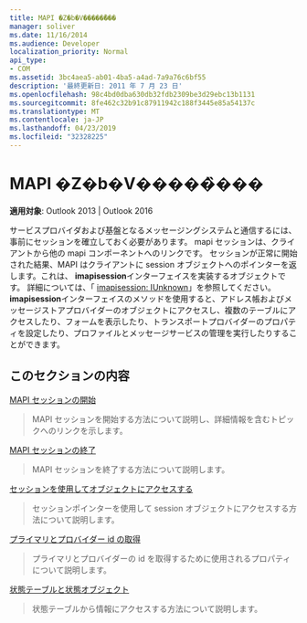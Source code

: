 ```yaml
---
title: MAPI �Z�b�V�����̏���
manager: soliver
ms.date: 11/16/2014
ms.audience: Developer
localization_priority: Normal
api_type:
- COM
ms.assetid: 3bc4aea5-ab01-4ba5-a4ad-7a9a76c6bf55
description: '最終更新日: 2011 年 7 月 23 日'
ms.openlocfilehash: 98c4bd0dba630db32fdb2309be3d29ebc13b1131
ms.sourcegitcommit: 8fe462c32b91c87911942c188f3445e85a54137c
ms.translationtype: MT
ms.contentlocale: ja-JP
ms.lasthandoff: 04/23/2019
ms.locfileid: "32328225"
---
```

# <a name="mapi-session-handling"></a>MAPI �Z�b�V�����̏���

  
  
**適用対象**: Outlook 2013 | Outlook 2016 
  
サービスプロバイダおよび基盤となるメッセージングシステムと通信するには、事前にセッションを確立しておく必要があります。 mapi セッションは、クライアントから他の mapi コンポーネントへのリンクです。 セッションが正常に開始された結果、MAPI はクライアントに session オブジェクトへのポインターを返します。これは、 **imapisession**インターフェイスを実装するオブジェクトです。 詳細については、「 [imapisession: IUnknown](imapisessioniunknown.md)」を参照してください。 **imapisession**インターフェイスのメソッドを使用すると、アドレス帳およびメッセージストアプロバイダーのオブジェクトにアクセスし、複数のテーブルにアクセスしたり、フォームを表示したり、トランスポートプロバイダーのプロパティを設定したり、プロファイルとメッセージサービスの管理を実行したりすることができます。 
  
## <a name="in-this-section"></a>このセクションの内容

[MAPI セッションの開始](starting-a-mapi-session.md)
  
> MAPI セッションを開始する方法について説明し、詳細情報を含むトピックへのリンクを示します。
    
[MAPI セッションの終了](ending-a-mapi-session.md)
  
> MAPI セッションを終了する方法について説明します。
    
[セッションを使用してオブジェクトにアクセスする](accessing-objects-by-using-the-session.md)
  
> セッションポインターを使用して session オブジェクトにアクセスする方法について説明します。
    
[プライマリとプロバイダー id の取得](retrieving-primary-and-provider-identity.md)
  
> プライマリとプロバイダーの id を取得するために使用されるプロパティについて説明します。
    
[状態テーブルと状態オブジェクト](status-table-and-status-objects.md)
  
> 状態テーブルから情報にアクセスする方法について説明します。
    


